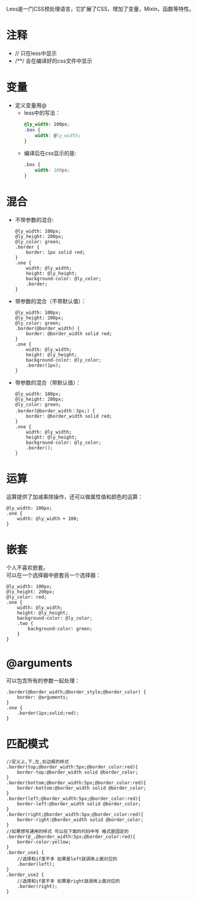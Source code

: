 Less是一门CSS预处理语言，它扩展了CSS，增加了变量，Mixin，函数等特性。  

# 注释
* // 只在less中显示
* /\*\*/ 会在编译好的css文件中显示

# 变量
* 定义变量用@  
  * less中的写法：  
    ```css
    @ly_width: 100px;
    .box {
        width: @ly_width;
    }
    ```
  * 编译后在css显示的是:  
    ```css
    .box {
        width: 100px;
    }
    ```
  
# 混合
* 不带参数的混合:  
  ```less
  @ly_width: 100px;
  @ly_height: 200px;
  @ly_color: green;
  .border {
      border: 1px solid red;
  }
  .one {
      width: @ly_width;
      height: @ly_height;
      background-color: @ly_color;
      .border;
  }
  ```
* 带参数的混合（不带默认值）：  
  ```less
  @ly_width: 100px;
  @ly_height: 200px;
  @ly_color: green;
  .border(@border_width) {
      border: @border_width solid red;
  }
  .one {
      width: @ly_width;
      height: @ly_height;
      background-color: @ly_color;
      .border(1px);
  }
  ```
  
* 带参数的混合（带默认值）：  
  ```less
  @ly_width: 100px;
  @ly_height: 200px;
  @ly_color: green;
  .border(@border_width：3px;) {
      border: @border_width solid red;
  }
  .one {
      width: @ly_width;
      height: @ly_height;
      background-color: @ly_color;
      .border();
  }
  ```
  
# 运算
运算提供了加减乘除操作，还可以做属性值和颜色的运算：  
```less
@ly_width: 100px;
.one {
    width: @ly_width + 100;
}
```

# 嵌套
个人不喜欢嵌套。  
可以在一个选择器中嵌套另一个选择器：  
```less
@ly_width: 100px;
@ly_height: 200px;
@ly_color: red;
.one {
    width: @ly_width;
    height: @ly_height;
    background-color: @ly_color;
    .two {
        background-color: green;
    }
}
```

# @arguments
可以包含所有的参数一起处理：  
```less
.border(@border_width;@border_style;@border_color) {
    border: @arguments;
}
.one {
    .border(1px;solid;red);
}
```

# 匹配模式
```less
//定义上,下,左,右边框的样式
.border(top;@border_width:5px;@border_color:red){
    border-top:@border_width solid @border_color;
}
.border(bottom;@border_width:5px;@border_color:red){
    border-bottom:@border_width solid @border_color;
}
.border(left;@border_width:5px;@border_color:red){
    border-left:@border_width solid @border_color;
}
.border(right;@border_width:5px;@border_color:red){
    border-right:@border_width solid @border_color;
}
//如果想写通用的样式 可以在下面的代码中写 格式是固定的 
.border(@_,@border_width:5px;@border_color:red){
    border-color:yellow;
}
.border_use1 {
    //选择和if差不多 如果是left就调用上面对应的
    .border(left);
}
.border_use2 {
    //选择和if差不多 如果是right就调用上面对应的
    .border(right);
}
```
